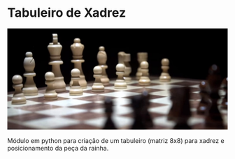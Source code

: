 # Tabuleiro de Xadrez

![](xadrez.jpg)

Módulo em python para criação de um tabuleiro (matriz 8x8) para xadrez e posicionamento da peça da rainha.

